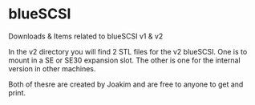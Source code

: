 # blueSCSI
Downloads &amp; Items related to blueSCSI v1 &amp; v2

In the v2 directory you will find 2 STL files for the v2 blueSCSI. One is to mount in a SE or SE30 expansion slot. The other is one for the internal version in other machines.

Both of thesre are created by Joakim and are free to anyone to get and print.
